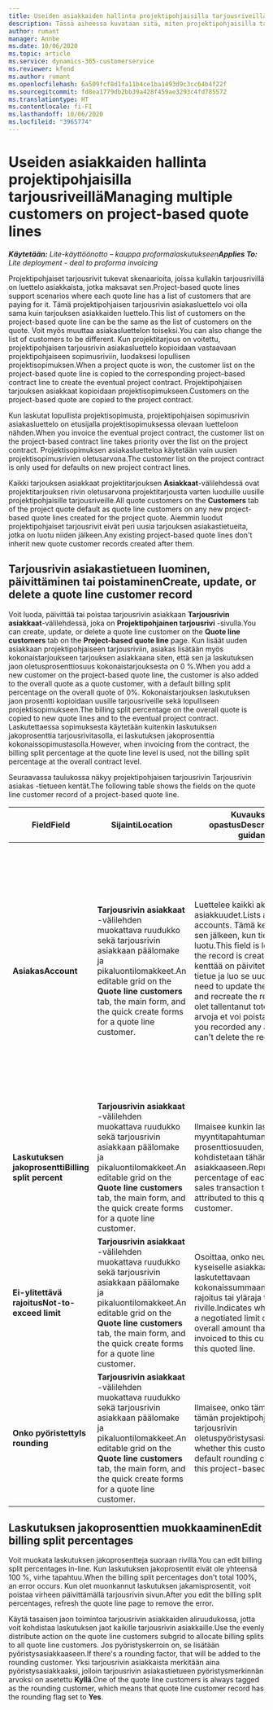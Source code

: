 ```yaml
---
title: Useiden asiakkaiden hallinta projektipohjaisilla tarjousriveillä
description: Tässä aiheessa kuvataan sitä, miten projektipohjaisilla tarjousriveillä hallitaan useita asiakkaita.
author: rumant
manager: Annbe
ms.date: 10/06/2020
ms.topic: article
ms.service: dynamics-365-customerservice
ms.reviewer: kfend
ms.author: rumant
ms.openlocfilehash: 6a509fcf8d1fa11b4ce1ba1493d9c3cc64b4f22f
ms.sourcegitcommit: fd8ea1779db2bb39a428f459ae3293c4fd785572
ms.translationtype: HT
ms.contentlocale: fi-FI
ms.lasthandoff: 10/06/2020
ms.locfileid: "3965774"
---
```

# <a name="managing-multiple-customers-on-project-based-quote-lines"></a><span data-ttu-id="65a72-103">Useiden asiakkaiden hallinta projektipohjaisilla tarjousriveillä</span><span class="sxs-lookup"><span data-stu-id="65a72-103">Managing multiple customers on project-based quote lines</span></span>

<span data-ttu-id="65a72-104">_**Käytetään:** Lite-käyttöönotto – kauppa proformalaskutukseen_</span><span class="sxs-lookup"><span data-stu-id="65a72-104">_**Applies To:** Lite deployment - deal to proforma invoicing_</span></span>

<span data-ttu-id="65a72-105">Projektipohjaiset tarjousrivit tukevat skenaarioita, joissa kullakin tarjousrivillä on luettelo asiakkaista, jotka maksavat sen.</span><span class="sxs-lookup"><span data-stu-id="65a72-105">Project-based quote lines support scenarios where each quote line has a list of customers that are paying for it.</span></span> <span data-ttu-id="65a72-106">Tämä projektipohjaisen tarjousrivin asiakasluettelo voi olla sama kuin tarjouksen asiakkaiden luettelo.</span><span class="sxs-lookup"><span data-stu-id="65a72-106">This list of customers on the project-based quote line can be the same as the list of customers on the quote.</span></span> <span data-ttu-id="65a72-107">Voit myös muuttaa asiakasluettelon toiseksi.</span><span class="sxs-lookup"><span data-stu-id="65a72-107">You can also change the list of customers to be different.</span></span> <span data-ttu-id="65a72-108">Kun projektitarjous on voitettu, projektipohjaisen tarjousrivin asiakasluettelo kopioidaan vastaavaan projektipohjaiseen sopimusriviin, luodaksesi lopullisen projektisopimuksen.</span><span class="sxs-lookup"><span data-stu-id="65a72-108">When a project quote is won, the customer list on the project-based quote line is copied to the corresponding project–based contract line to create the eventual project contract.</span></span> <span data-ttu-id="65a72-109">Projektipohjaisen tarjouksen asiakkaat kopioidaan projektisopimukseen.</span><span class="sxs-lookup"><span data-stu-id="65a72-109">Customers on the project-based quote are copied to the project contract.</span></span>

<span data-ttu-id="65a72-110">Kun laskutat lopullista projektisopimusta, projektipohjaisen sopimusrivin asiakasluettelo on etusijalla projektisopimuksessa olevaan luetteloon nähden.</span><span class="sxs-lookup"><span data-stu-id="65a72-110">When you invoice the eventual project contract, the customer list on the project-based contract line takes priority over the list on the project contract.</span></span> <span data-ttu-id="65a72-111">Projektisopimuksen asiakasluetteloa käytetään vain uusien projektisopimusrivien oletusarvona.</span><span class="sxs-lookup"><span data-stu-id="65a72-111">The customer list on the project contract is only used for defaults on new project contract lines.</span></span>

<span data-ttu-id="65a72-112">Kaikki tarjouksen asiakkaat projektitarjouksen **Asiakkaat**-välilehdessä ovat projektitarjouksen rivin oletusarvona projektitarjousta varten luoduille uusille projektipohjaisille tarjousriveille.</span><span class="sxs-lookup"><span data-stu-id="65a72-112">All quote customers on the **Customers** tab of the project quote default as quote line customers on any new project-based quote lines created for the project quote.</span></span> <span data-ttu-id="65a72-113">Aiemmin luodut projektipohjaiset tarjousrivit eivät peri uusia tarjouksen asiakastietueita, jotka on luotu niiden jälkeen.</span><span class="sxs-lookup"><span data-stu-id="65a72-113">Any existing project-based quote lines don't inherit new quote customer records created after them.</span></span>

## <a name="create-update-or-delete-a-quote-line-customer-record"></a><span data-ttu-id="65a72-114">Tarjousrivin asiakastietueen luominen, päivittäminen tai poistaminen</span><span class="sxs-lookup"><span data-stu-id="65a72-114">Create, update, or delete a quote line customer record</span></span>

<span data-ttu-id="65a72-115">Voit luoda, päivittää tai poistaa tarjousrivin asiakkaan **Tarjousrivin asiakkaat**-välilehdessä, joka on **Projektipohjainen tarjousrivi** -sivulla.</span><span class="sxs-lookup"><span data-stu-id="65a72-115">You can create, update, or delete a quote line customer on the **Quote line customers** tab on the **Project-based quote line** page.</span></span> <span data-ttu-id="65a72-116">Kun lisäät uuden asiakkaan projektipohjaiseen tarjousriviin, asiakas lisätään myös kokonaistarjoukseen tarjouksen asiakkaana siten, että sen ja laskutuksen jaon oletusprosenttiosuus kokonaistarjouksesta on 0 %.</span><span class="sxs-lookup"><span data-stu-id="65a72-116">When you add a new customer on the project-based quote line, the customer is also added to the overall quote as a quote customer, with a default billing split percentage on the overall quote of 0%.</span></span> <span data-ttu-id="65a72-117">Kokonaistarjouksen laskutuksen jaon prosentti kopioidaan uusille tarjousriveille sekä lopulliseen projektisopimukseen.</span><span class="sxs-lookup"><span data-stu-id="65a72-117">The billing split percentage on the overall quote is copied to new quote lines and to the eventual project contract.</span></span> <span data-ttu-id="65a72-118">Laskutettaessa sopimuksesta käytetään kuitenkin laskutuksen jakoprosenttia tarjousrivitasolla, ei laskutuksen jakoprosenttia kokonaissopimustasolla.</span><span class="sxs-lookup"><span data-stu-id="65a72-118">However, when invoicing from the contract, the billing split percentage at the quote line level is used, not the billing split percentage at the overall contract level.</span></span> 

<span data-ttu-id="65a72-119">Seuraavassa taulukossa näkyy projektipohjaisen tarjousrivin Tarjousrivin asiakas -tietueen kentät.</span><span class="sxs-lookup"><span data-stu-id="65a72-119">The following table shows the fields on the quote line customer record of a project-based quote line.</span></span>

| <span data-ttu-id="65a72-120">Field</span><span class="sxs-lookup"><span data-stu-id="65a72-120">Field</span></span> | <span data-ttu-id="65a72-121">Sijainti</span><span class="sxs-lookup"><span data-stu-id="65a72-121">Location</span></span> | <span data-ttu-id="65a72-122">Kuvaukset ja opastus</span><span class="sxs-lookup"><span data-stu-id="65a72-122">Description and guidance</span></span> | <span data-ttu-id="65a72-123">Loppupään vaikutus</span><span class="sxs-lookup"><span data-stu-id="65a72-123">Downstream impact</span></span> |
| --- | --- | --- | --- |
| <span data-ttu-id="65a72-124">**Asiakas**</span><span class="sxs-lookup"><span data-stu-id="65a72-124">**Account**</span></span> | <span data-ttu-id="65a72-125">**Tarjousrivin asiakkaat** -välilehden muokattava ruudukko sekä tarjousrivin asiakkaan päälomake ja pikaluontilomakkeet.</span><span class="sxs-lookup"><span data-stu-id="65a72-125">An editable grid on the **Quote line customers** tab, the main form, and the quick create forms for a quote line customer.</span></span> | <span data-ttu-id="65a72-126">Luettelee kaikki aktiiviset asiakkuudet.</span><span class="sxs-lookup"><span data-stu-id="65a72-126">Lists all active accounts.</span></span> <span data-ttu-id="65a72-127">Tämä kenttä lukitaan sen jälkeen, kun tietue on luotu.</span><span class="sxs-lookup"><span data-stu-id="65a72-127">This field is locked after the record is created.</span></span> <span data-ttu-id="65a72-128">Jos kenttää on päivitettävä, poista tietue ja luo se uudelleen.</span><span class="sxs-lookup"><span data-stu-id="65a72-128">If you need to update the field, delete and recreate the record.</span></span> <span data-ttu-id="65a72-129">Jos olet tallentanut toteutuneita arvoja et voi poistaa tietuetta.</span><span class="sxs-lookup"><span data-stu-id="65a72-129">If you recorded any actuals, you can't delete the record.</span></span> | <span data-ttu-id="65a72-130">Kun valitset lisättävän asiakkuuden asiakkuuksien pääluettelosta, tarjousrivin asiakas lisätään myös tarjouksen asiakkaaksi tallennettaessa.</span><span class="sxs-lookup"><span data-stu-id="65a72-130">When you pick an account from the master list of accounts to add, the quote line customer is also added as a quote customer when you save it.</span></span> <span data-ttu-id="65a72-131">Kun tarjous on voitettu, tarjousrivin asiakkaat kopioidaan projektisopimusrivin asiakkaisiin.</span><span class="sxs-lookup"><span data-stu-id="65a72-131">When a quote is won, quote line customers are copied to the project contract line customers.</span></span> |
| <span data-ttu-id="65a72-132">**Laskutuksen jakoprosentti**</span><span class="sxs-lookup"><span data-stu-id="65a72-132">**Billing split percent**</span></span> | <span data-ttu-id="65a72-133">**Tarjousrivin asiakkaat** -välilehden muokattava ruudukko sekä tarjousrivin asiakkaan päälomake ja pikaluontilomakkeet.</span><span class="sxs-lookup"><span data-stu-id="65a72-133">An editable grid on the **Quote line customers** tab, the main form, and the quick create forms for a quote line customer.</span></span> | <span data-ttu-id="65a72-134">Ilmaisee kunkin laskuttamaton myyntitapahtuman prosenttiosuuden, joka kohdistetaan tähän tarjousrivin asiakkaaseen.</span><span class="sxs-lookup"><span data-stu-id="65a72-134">Represents the percentage of each unbilled sales transaction that will be attributed to this quote line customer.</span></span> | <span data-ttu-id="65a72-135">Kopioidaan projektisopimusrivin asiakkaisiin.</span><span class="sxs-lookup"><span data-stu-id="65a72-135">Copied over to project contract line customers.</span></span> |
| <span data-ttu-id="65a72-136">**Ei-ylitettävä rajoitus**</span><span class="sxs-lookup"><span data-stu-id="65a72-136">**Not-to-exceed limit**</span></span> | <span data-ttu-id="65a72-137">**Tarjousrivin asiakkaat** -välilehden muokattava ruudukko sekä tarjousrivin asiakkaan päälomake ja pikaluontilomakkeet.</span><span class="sxs-lookup"><span data-stu-id="65a72-137">An editable grid on the **Quote line customers** tab, the main form, and the quick create forms for a quote line customer.</span></span> | <span data-ttu-id="65a72-138">Osoittaa, onko neuvoteltu kyseiselle asiakkaalle laskutettavaan kokonaissummaan neuvoteltu rajoitus tai yläraja tälle tarjotulle riville.</span><span class="sxs-lookup"><span data-stu-id="65a72-138">Indicates whether there is a negotiated limit or cap to the overall amount that will be invoiced to this customer for this quoted line.</span></span> | <span data-ttu-id="65a72-139">Kopioidaan projektisopimusrivin asiakkaisiin, kun tarjous on voitettu.</span><span class="sxs-lookup"><span data-stu-id="65a72-139">Copied over to project contract line customers when a quote is won.</span></span> |
| <span data-ttu-id="65a72-140">**Onko pyöristetty**</span><span class="sxs-lookup"><span data-stu-id="65a72-140">**Is rounding**</span></span> | <span data-ttu-id="65a72-141">**Tarjousrivin asiakkaat** -välilehden muokattava ruudukko sekä tarjousrivin asiakkaan päälomake ja pikaluontilomakkeet.</span><span class="sxs-lookup"><span data-stu-id="65a72-141">An editable grid on the **Quote line customers** tab, the main form, and the quick create forms for a quote line customer.</span></span> | <span data-ttu-id="65a72-142">Ilmaisee, onko tämä asiakas tämän projektipohjaisen tarjousrivin oletuspyöristysasiakas.</span><span class="sxs-lookup"><span data-stu-id="65a72-142">Indicates whether this customer is a default rounding customer for this project-based quote line.</span></span> | <span data-ttu-id="65a72-143">Kopioidaan projektisopimuksen asiakkaisiin, kun tarjous on voitettu.</span><span class="sxs-lookup"><span data-stu-id="65a72-143">Copied over to project contract customers when a quote is won.</span></span> |

## <a name="edit-billing-split-percentages"></a><span data-ttu-id="65a72-144">Laskutuksen jakoprosenttien muokkaaminen</span><span class="sxs-lookup"><span data-stu-id="65a72-144">Edit billing split percentages</span></span>

<span data-ttu-id="65a72-145">Voit muokata laskutuksen jakoprosentteja suoraan rivillä.</span><span class="sxs-lookup"><span data-stu-id="65a72-145">You can edit billing split percentages in-line.</span></span> <span data-ttu-id="65a72-146">Kun laskutuksen jakoprosentit eivät ole yhteensä 100 %, virhe tapahtuu.</span><span class="sxs-lookup"><span data-stu-id="65a72-146">When the billing split percentages don't total 100%, an error occurs.</span></span> <span data-ttu-id="65a72-147">Kun olet muonkannut laskutuksen jakamisprosentit, voit poistaa virheen päivittämällä tarjousrivin sivun.</span><span class="sxs-lookup"><span data-stu-id="65a72-147">After you edit the billing split percentages, refresh the quote line page to remove the error.</span></span>

<span data-ttu-id="65a72-148">Käytä tasaisen jaon toimintoa tarjousrivin asiakkaiden aliruudukossa, jotta voit kohdistaa laskutuksen jaot kaikille tarjousrivin asiakkaille.</span><span class="sxs-lookup"><span data-stu-id="65a72-148">Use the evenly distribute action on the quote line customers subgrid to allocate billing splits to all quote line customers.</span></span> <span data-ttu-id="65a72-149">Jos pyöristyskerroin on, se lisätään pyöristysasiakkaaseen.</span><span class="sxs-lookup"><span data-stu-id="65a72-149">If there's a rounding factor, that will be added to the rounding customer.</span></span> <span data-ttu-id="65a72-150">Yksi tarjousrivin asiakkaista merkitään aina pyöristysasiakkaaksi, jolloin tarjousrivin asiakastietueen pyöristysmerkinnän arvoksi on asetettu **Kyllä**.</span><span class="sxs-lookup"><span data-stu-id="65a72-150">One of the quote line customers is always tagged as the rounding customer, which means that quote line customer record has the rounding flag set to **Yes**.</span></span> 
